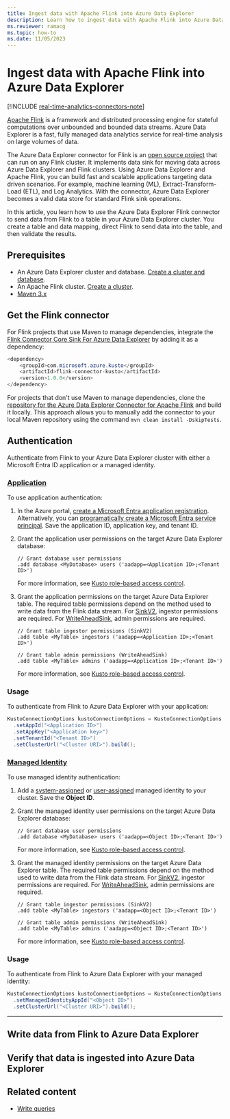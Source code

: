 ```yaml
---
title: Ingest data with Apache Flink into Azure Data Explorer
description: Learn how to ingest data with Apache Flink into Azure Data Explorer.
ms.reviewer: ramacg
ms.topic: how-to
ms.date: 11/05/2023
---
```


# Ingest data with Apache Flink into Azure Data Explorer

[!INCLUDE [real-time-analytics-connectors-note](includes/real-time-analytics-connectors-note.md)]

[Apache Flink](https://flink.apache.org/) is a framework and distributed processing engine for stateful computations over unbounded and bounded data streams. Azure Data Explorer is a fast, fully managed data analytics service for real-time analysis on large volumes of data.

The Azure Data Explorer connector for Flink is an [open source project](https://github.com/Azure/flink-connector-kusto/tree/main) that can run on any Flink cluster. It implements data sink for moving data across Azure Data Explorer and Flink clusters. Using Azure Data Explorer and Apache Flink, you can build fast and scalable applications targeting data driven scenarios. For example, machine learning (ML), Extract-Transform-Load (ETL), and Log Analytics. With the connector, Azure Data Explorer becomes a valid data store for standard Flink sink operations.

In this article, you learn how to use the Azure Data Explorer Flink connector to send data from Flink to a table in your Azure Data Explorer cluster. You create a table and data mapping, direct Flink to send data into the table, and then validate the results.

## Prerequisites

* An Azure Data Explorer cluster and database. [Create a cluster and database](create-cluster-and-database.md).
* An Apache Flink cluster. [Create a cluster](/azure/hdinsight-aks/flink/flink-create-cluster-portal).
* [Maven 3.x](https://maven.apache.org/download.cgi)

## Get the Flink connector

For Flink projects that use Maven to manage dependencies, integrate the [Flink Connector Core Sink For Azure Data Explorer](https://mvnrepository.com/artifact/com.microsoft.azure.kusto/flink-connector-kusto) by adding it as a dependency:

```java
<dependency>
    <groupId>com.microsoft.azure.kusto</groupId>
    <artifactId>flink-connector-kusto</artifactId>
    <version>1.0.0</version>
</dependency>
```

For projects that don't use Maven to manage dependencies, clone the [repository for the Azure Data Explorer Connector for Apache Flink](https://github.com/Azure/flink-connector-kusto/tree/main) and build it locally. This approach allows you to manually add the connector to your local Maven repository using the command `mvn clean install -DskipTests`.

## Authentication

Authenticate from Flink to your Azure Data Explorer cluster with either a Microsoft Entra ID application or a managed identity.

### [Application](#tab/application)

To use application authentication:

1. In the Azure portal, [create a Microsoft Entra application registration](provision-entra-id-app.md). Alternatively, you can [programatically create a Microsoft Entra service principal](provision-entra-id-app.md#programatically-create-a-microsoft-entra-service-principal). Save the application ID, application key, and tenant ID. 

1. Grant the application user permissions on the target Azure Data Explorer database:

    ```kusto
    // Grant database user permissions
    .add database <MyDatabase> users ('aadapp=<Application ID>;<Tenant ID>')
    ```

    For more information, see [Kusto role-based access control](kusto/access-control/role-based-access-control.md).

2. Grant the application permissions on the target Azure Data Explorer table. The required table permissions depend on the method used to write data from the Flink data stream. For [SinkV2](#sinkv2), ingestor permissions are required. For [WriteAheadSink](#writeaheadsink), admin permissions are required.

    ```kusto
    // Grant table ingestor permissions (SinkV2)
    .add table <MyTable> ingestors ('aadapp=<Application ID>;<Tenant ID>')

    // Grant table admin permissions (WriteAheadSink)
    .add table <MyTable> admins ('aadapp=<Application ID>;<Tenant ID>')
    ```

    For more information, see [Kusto role-based access control](kusto/access-control/role-based-access-control.md).

### Usage

To authenticate from Flink to Azure Data Explorer with your application:

```java
KustoConnectionOptions kustoConnectionOptions = KustoConnectionOptions.builder()
  .setAppId("<Application ID>")
  .setAppKey("<Application key>")
  .setTenantId("<Tenant ID>")
  .setClusterUrl("<Cluster URI>").build();
```

### [Managed Identity](#tab/managed-identity)

To use managed identity authentication:

1. Add a [system-assigned](configure-managed-identities-cluster.md#add-a-system-assigned-identity) or [user-assigned](configure-managed-identities-cluster.md#add-a-user-assigned-identity) managed identity to your cluster. Save the **Object ID**.

1. Grant the managed identity user permissions on the target Azure Data Explorer database:

    ```kusto
    // Grant database user permissions
    .add database <MyDatabase> users ('aadapp=<Object ID>;<Tenant ID>')
    ```

    For more information, see [Kusto role-based access control](kusto/access-control/role-based-access-control.md).

2. Grant the managed identity permissions on the target Azure Data Explorer table. The required table permissions depend on the method used to write data from the Flink data stream. For [SinkV2](#sinkv2), ingestor permissions are required. For [WriteAheadSink](#writeaheadsink), admin permissions are required.

    ```kusto
    // Grant table ingestor permissions (SinkV2)
    .add table <MyTable> ingestors ('aadapp=<Object ID>;<Tenant ID>')

    // Grant table admin permissions (WriteAheadSink)
    .add table <MyTable> admins ('aadapp=<Object ID>;<Tenant ID>')
    ```

    For more information, see [Kusto role-based access control](kusto/access-control/role-based-access-control.md).

### Usage

To authenticate from Flink to Azure Data Explorer with your managed identity:

```java
KustoConnectionOptions kustoConnectionOptions = KustoConnectionOptions.builder()
  .setManagedIdentityAppId("<Object ID>")
  .setClusterUrl("<Cluster URI>").build();
```

---

## Write data from Flink to Azure Data Explorer

## Verify that data is ingested into Azure Data Explorer

## Related content

* [Write queries](/azure/data-explorer/kusto/query/tutorials/learn-common-operators)
